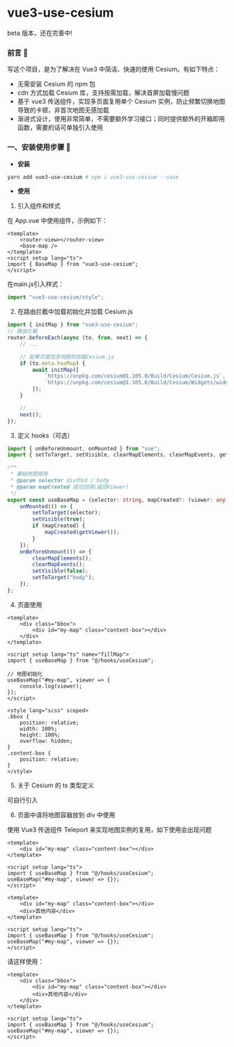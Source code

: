 # vue3-use-cesium

beta 版本，还在完善中!

### 前言 📖

写这个项目，是为了解决在 Vue3 中简洁、快速的使用 Cesium。有如下特点：

- 无需安装 Cesium 的 npm 包
- cdn 方式加载 Cesium 库，支持按需加载，解决首屏加载慢问题
- 基于 vue3 传送组件，实现多页面复用单个 Cesium 实例，防止频繁切换地图导致的卡顿，非首次地图无感加载
- 渐进式设计，使用非常简单，不需要额外学习接口；同时提供额外的开箱即用函数，需要的话可单独引入使用

### 一、安装使用步骤 📔

- **安装**

```bash
yarn add vue3-use-cesium # npm i vue3-use-cesium --save
```

- **使用**

1. 引入组件和样式

在 App.vue 中使用组件，示例如下：

```vue
<template>
	<router-view></router-view>
	<base-map />
</template>
<script setup lang="ts">
import { BaseMap } from "vue3-use-cesium";
</script>
```

在main.js引入样式：
```typescript
import "vue3-use-cesium/style";
```


2. 在路由拦截中加载初始化并加载 Cesium.js

```typescript
import { initMap } from "vue3-use-cesium";
// 路由拦截
router.beforeEach(async (to, from, next) => {
	// ...

	// 如果页面包含地图则加载Cesium.js
	if (to.meta.hasMap) {
		await initMap([
			`https://unpkg.com/cesium@1.105.0/Build/Cesium/Cesium.js`,
			`https://unpkg.com/cesium@1.105.0/Build/Cesium/Widgets/widgets.css`
		]);
	}

	// ...
	next();
});
```

3. 定义 hooks（可选）

```typescript
import { onBeforeUnmount, onMounted } from "vue";
import { setToTarget, setVisible, clearMapElements, clearMapEvents, getViewer } from "vue3-use-cesium";

/**
 * 基础地图使用
 * @param selector div的id / body
 * @param mapCreated 成功回调(返回Viewer)
 */
export const useBaseMap = (selector: string, mapCreated?: (viewer: any) => void) => {
	onMounted(() => {
		setToTarget(selector);
		setVisible(true);
		if (mapCreated) {
			mapCreated(getViewer());
		}
	});
	onBeforeUnmount(() => {
		clearMapElements();
		clearMapEvents();
		setVisible(false);
		setToTarget("body");
	});
};
```

4. 页面使用

```vue
<template>
	<div class="bbox">
		<div id="my-map" class="content-box"></div>
	</div>
</template>

<script setup lang="ts" name="fillMap">
import { useBaseMap } from "@/hooks/useCesium";

// 地图初始化
useBaseMap("#my-map", viewer => {
	console.log(viewer);
});
</script>

<style lang="scss" scoped>
.bbox {
	position: relative;
	width: 100%;
	height: 100%;
	overflow: hidden;
}
.content-box {
	position: relative;
}
</style>
```

5. 关于 Cesium 的 ts 类型定义

可自行引入

6. 页面中请将地图容器放到 div 中使用

使用 Vue3 传送组件 Teleport 来实现地图实例的复用，如下使用会出现问题

```vue
<template>
	<div id="my-map" class="content-box"></div>
</template>

<script setup lang="ts">
import { useBaseMap } from "@/hooks/useCesium";
useBaseMap("#my-map", viewer => {});
</script>
```

```vue
<template>
	<div id="my-map" class="content-box"></div>
	<div>其他内容</div>
</template>

<script setup lang="ts">
import { useBaseMap } from "@/hooks/useCesium";
useBaseMap("#my-map", viewer => {});
</script>
```

请这样使用：

```vue
<template>
	<div class="bbox">
		<div id="my-map" class="content-box"></div>
		<div>其他内容</div>
	</div>
</template>

<script setup lang="ts">
import { useBaseMap } from "@/hooks/useCesium";
useBaseMap("#my-map", viewer => {});
</script>
```

